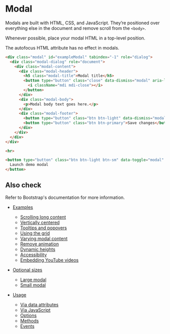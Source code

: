 # Modal

Modals are built with HTML, CSS, and JavaScript. They’re positioned over everything else in the document and remove scroll from the `<body>`.

Whenever possible, place your modal HTML in a top-level position.

The autofocus HTML attribute has no effect in modals.

<!-- STORY -->

```html
<div class="modal" id="exampleModal" tabindex="-1" role="dialog">
  <div class="modal-dialog" role="document">
    <div class="modal-content">
      <div class="modal-header">
        <h5 class="modal-title">Modal title</h5>
        <button type="button" class="close" data-dismiss="modal" aria-label="Close">
          <i className="mdi mdi-close"></i>
        </button>
      </div>
      <div class="modal-body">
        <p>Modal body text goes here.</p>
      </div>
      <div class="modal-footer">
        <button type="button" class="btn btn-light" data-dismiss="modal">Close</button>
        <button type="button" class="btn btn-primary">Save changes</button>
      </div>
    </div>
  </div>
</div>

<hr>

<button type="button" class="btn btn-light btn-sm" data-toggle="modal" data-target="#exampleModal">
  Launch demo modal
</button>
```

## Also check

Refer to Bootstrap's documentation for more information.

* [Examples][0]
  * [Scrolling long content][3]
  * [Vertically centered][4]
  * [Tooltips and popovers][5]
  * [Using the grid][6]
  * [Varying modal content][7]
  * [Remove animation][8]
  * [Dynamic heights][9]
  * [Accessibility][10]
  * [Embedding YouTube videos][11]

* [Optional sizes][12]
  * [Large modal][13]
  * [Small modal][14]

* [Usage][15]
  * [Via data attributes][16]
  * [Via JavaScript][17]
  * [Options][18]
  * [Methods][19]
  * [Events][20]

[0]: https://getbootstrap.com/docs/4.0/components/modal/#examples
[3]: https://getbootstrap.com/docs/4.0/components/modal/#scrolling-long-content
[4]: https://getbootstrap.com/docs/4.0/components/modal/#vertically-centered
[5]: https://getbootstrap.com/docs/4.0/components/modal/#tooltips-and-popovers
[6]: https://getbootstrap.com/docs/4.0/components/modal/#using-the-grid
[7]: https://getbootstrap.com/docs/4.0/components/modal/#varying-modal-content
[8]: https://getbootstrap.com/docs/4.0/components/modal/#remove-animation
[9]: https://getbootstrap.com/docs/4.0/components/modal/#dynamic-heights
[10]: https://getbootstrap.com/docs/4.0/components/modal/#accessibility
[11]: https://getbootstrap.com/docs/4.0/components/modal/#embedding-youtube-videos
[12]: https://getbootstrap.com/docs/4.0/components/modal/#optional-sizes
[13]: https://getbootstrap.com/docs/4.0/components/modal/#large-modal
[14]: https://getbootstrap.com/docs/4.0/components/modal/#small-modal
[15]: https://getbootstrap.com/docs/4.0/components/modal/#usage
[16]: https://getbootstrap.com/docs/4.0/components/modal/#via-data-attributes
[17]: https://getbootstrap.com/docs/4.0/components/modal/#via-javascript
[18]: https://getbootstrap.com/docs/4.0/components/modal/#options
[19]: https://getbootstrap.com/docs/4.0/components/modal/#methods
[20]: https://getbootstrap.com/docs/4.0/components/modal/#events